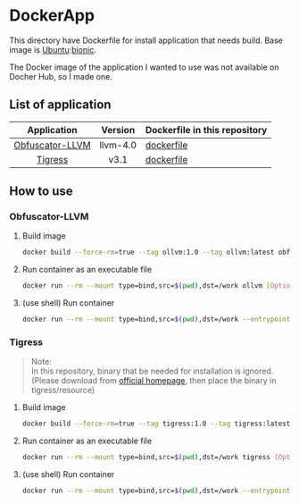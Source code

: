 # DockerApp

This directory have Dockerfile for install application that needs build.
Base image is [Ubuntu](https://hub.docker.com/_/ubuntu):[bionic](https://github.com/tianon/docker-brew-ubuntu-core/blob/b5a2c2a86e9dc83ef3a21551ea97e351697ed2d7/bionic/Dockerfile).

The Docker image of the application I wanted to use was not available on Docher Hub, so I made one.

## List of application

|Application|Version|Dockerfile in this repository|
|:-:|:-:|:-|
|[Obfuscator-LLVM](https://github.com/obfuscator-llvm/obfuscator)|llvm-4.0|[dockerfile](./obfuscator-llvm/Dockerfile)|
|[Tigress](https://tigress.wtf/index.html)|v3.1|[dockerfile](./tigress/Dockerfile)|

## How to use

### Obfuscator-LLVM

1. Build image

    ```bash
    docker build --force-rm=true --tag ollvm:1.0 --tag ollvm:latest obfuscator-llvm
    ```

1. Run container as an executable file

    ```bash
    docker run --rm --mount type=bind,src=$(pwd),dst=/work ollvm [Option] [Path] 
    ```

1. (use shell) Run container

    ```bash
    docker run --rm --mount type=bind,src=$(pwd),dst=/work --entrypoint='/bin/bash' ollvm 
    ```


### Tigress

> Note:  
> In this repository, binary that be needed for installation is ignored.  
> (Please download from [official homepage](https://tigress.wtf/index.html), then place the binary in tigress/resource)

1. Build image

    ```bash
    docker build --force-rm=true --tag tigress:1.0 --tag tigress:latest tigress
    ```

1. Run container as an executable file

    ```bash
    docker run --rm --mount type=bind,src=$(pwd),dst=/work tigress [Option] [Path] 
    ```

1. (use shell) Run container

    ```bash
    docker run --rm --mount type=bind,src=$(pwd),dst=/work --entrypoint='/bin/bash' tigress
    ```
